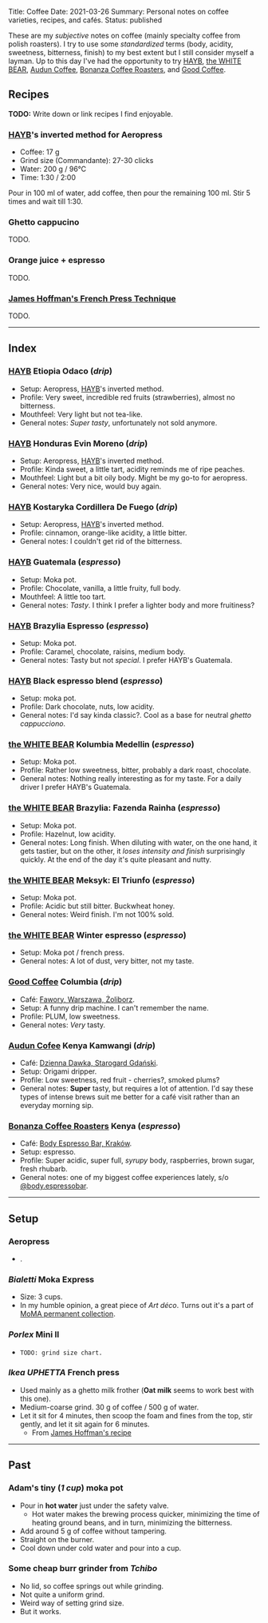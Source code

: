 Title: Coffee
Date: 2021-03-26
Summary: Personal notes on coffee varieties, recipes, and cafés.
Status: published

These are my *subjective* notes on coffee (mainly specialty coffee from polish roasters). I try to
use some *standardized* terms (body, acidity, sweetness, bitterness, finish) to my best extent but I
still consider myself a layman. Up to this day I've had the opportunity to try [HAYB][hayb],
[the WHITE BEAR][whitebear], [Audun Coffee][audun], [Bonanza Coffee Roasters][bonanza], and
[Good Coffee][good].

## Recipes

**TODO:** Write down or link recipes I find enjoyable.

### [HAYB][hayb]'s inverted method for Aeropress

- Coffee: 17 g
- Grind size (Commandante): 27-30 clicks
- Water: 200 g / 96°C
- Time: 1:30 / 2:00

Pour in 100 ml of water, add coffee, then pour the remaining 100 ml. Stir 5 times and wait till 1:30.

### Ghetto cappucino

TODO.

### Orange juice + espresso

TODO.

### [James Hoffman's French Press Technique][jh-french]

TODO.

---

## Index

### [HAYB][hayb] Etiopia Odaco (*drip*)

- Setup: Aeropress, [HAYB][hayb]'s inverted method.
- Profile: Very sweet, incredible red fruits (strawberries), almost no bitterness.
- Mouthfeel: Very light but not tea-like.
- General notes: *Super tasty*, unfortunately not sold anymore.

### [HAYB][hayb] Honduras Evin Moreno (*drip*)

- Setup: Aeropress, [HAYB][hayb]'s inverted method.
- Profile: Kinda sweet, a little tart, acidity reminds me of ripe peaches.
- Mouthfeel: Light but a bit oily body. Might be my go-to for aeropress.
- General notes: Very nice, would buy again.

### [HAYB][hayb] Kostaryka Cordillera De Fuego (*drip*)

- Setup: Aeropress, [HAYB][hayb]'s inverted method.
- Profile: cinnamon, orange-like acidity, a little bitter.
- General notes: I couldn't get rid of the bitterness.

### [HAYB][hayb] Guatemala (*espresso*)

- Setup: Moka pot.
- Profile: Chocolate, vanilla, a little fruity, full body.
- Mouthfeel: A little too tart.
- General notes: *Tasty*. I think I prefer a lighter body and more fruitiness?

### [HAYB][hayb] Brazylia Espresso (*espresso*)

- Setup: Moka pot.
- Profile: Caramel, chocolate, raisins, medium body.
- General notes: Tasty but not *special*. I prefer HAYB's Guatemala.

### [HAYB][hayb] Black espresso blend (*espresso*)

- Setup: moka pot.
- Profile: Dark chocolate, nuts, low acidity.
- General notes: I'd say kinda classic?. Cool as a base for neutral *ghetto cappucciono*.

### [the WHITE BEAR][whitebear] Kolumbia Medellin (*espresso*)

- Setup: Moka pot.
- Profile: Rather low sweetness, bitter, probably a dark roast, chocolate.
- General notes: Nothing really interesting as for my taste. For a daily driver I prefer HAYB's
Guatemala.

### [the WHITE BEAR][whitebear] Brazylia: Fazenda Rainha (*espresso*)

- Setup: Moka pot.
- Profile: Hazelnut, low acidity.
- General notes: Long finish. When diluting with water, on the one hand, it gets tastier, but on the
other, it *loses intensity and finish* surprisingly quickly. At the end of the day it's quite
pleasant and nutty.

### [the WHITE BEAR][whitebear] Meksyk: El Triunfo (*espresso*)

- Setup: Moka pot.
- Profile: Acidic but still bitter. Buckwheat honey.
- General notes: Weird finish. I'm not 100% sold.

### [the WHITE BEAR][whitebear] Winter espresso (*espresso*)

- Setup: Moka pot / french press.
- General notes: A lot of dust, very bitter, not my taste.

### [Good Coffee][good] Columbia (*drip*)

- Café: [Fawory, Warszawa, Żoliborz][fawory].
- Setup: A funny drip machine. I can't remember the name.
- Profile: PLUM, low sweetness.
- General notes: *Very* tasty.

### [Audun Cofee][audun] Kenya Kamwangi (*drip*)

- Café: [Dzienna Dawka, Starogard Gdański][dziennadawka].
- Setup: Origami dripper.
- Profile: Low sweetness, red fruit - cherries?, smoked plums?
- General notes: **Super** tasty, but requires a lot of attention. I'd say these types of intense
brews suit me better for a café visit rather than an everyday morning sip.

### [Bonanza Coffee Roasters][bonanza] Kenya (*espresso*)

- Café: [Body Espresso Bar, Kraków][bodykrakow].
- Setup: espresso.
- Profile: Super acidic, super full, *syrupy* body, raspberries, brown sugar, fresh rhubarb.
- General notes: one of my biggest coffee experiences lately, s/o [@body.espressobar][bodykrakow].

---

## Setup

### Aeropress

- .

### *Bialetti* Moka Express

- Size: 3 cups.
- In my humble opinion, a great piece of *Art déco*. Turns out it's a part of
[MoMA permanent collection][moma-moka].

### *Porlex* Mini II

- `TODO: grind size chart.`

### *Ikea UPHETTA* French press

- Used mainly as a ghetto milk frother (**Oat milk** seems to work best with this one).
- Medium-coarse grind. 30 g of coffee / 500 g of water.
- Let it sit for 4 minutes, then scoop the foam and fines from the top, stir gently, and let it sit
again for 6 minutes.
    - From [James Hoffman's recipe][jh-french]

---

## Past

### Adam's tiny (*1 cup*) moka pot

- Pour in **hot water** just under the safety valve.
    - Hot water makes the brewing process quicker, minimizing the time of heating ground beans, and
    in turn, minimizing the bitterness.
- Add around 5 g of coffee without tampering.
- Straight on the burner.
- Cool down under cold water and pour into a cup.

### Some cheap burr grinder from *Tchibo*

- No lid, so coffee springs out while grinding.
- Not quite a uniform grind.
- Weird way of setting grind size.
- But it works.


[hayb]: https://haybcoffee.pl/
[whitebear]: http://palarniathewhitebear.pl/
[audun]: https://www.coffeedesk.com/our-brands/audun-coffee/
[good]: https://www.goodcoffee.pl/
[bonanza]: https://bonanzacoffee.de/
[bodykrakow]: https://www.instagram.com/body.espressobar/
[dziennadawka]: https://www.facebook.com/dziennakawydawka
[fawory]: https://www.facebook.com/kawiarniafawory/
[moma-moka]: https://www.moma.org/collection/works/118645
[jh-french]: https://www.youtube.com/watch?v=st571DYYTR8

